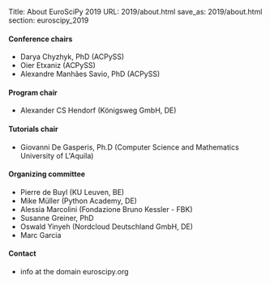 Title: About EuroSciPy 2019
URL: 2019/about.html
save_as: 2019/about.html
section: euroscipy_2019


#### Conference chairs

- Darya Chyzhyk, PhD (ACPySS) 
- Oier Etxaniz (ACPySS)
- Alexandre Manhães Savio, PhD (ACPySS)

#### Program chair

- Alexander CS Hendorf (Königsweg GmbH, DE)

#### Tutorials chair

- Giovanni De Gasperis, Ph.D (Computer Science and Mathematics University of L'Aquila)

#### Organizing committee

- Pierre de Buyl (KU Leuven, BE)
- Mike Müller (Python Academy, DE)
- Alessia Marcolini (Fondazione Bruno Kessler - FBK)
- Susanne Greiner, PhD
- Oswald Yinyeh (Nordcloud Deutschland GmbH, DE)
- Marc Garcia

#### Contact

- info at the domain euroscipy.org
